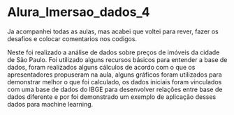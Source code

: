 # Alura_Imersao_dados_4
Ja acompanhei todas as aulas, mas acabei que voltei para rever, fazer os desafios e colocar comentarios nos codigos.

Neste foi realizado a análise de dados sobre preços de imóveis da cidade de São Paulo. Foi utilizado alguns recursos básicos para entender a base de dados, foram realizados alguns cálculos de acordo com o que os apresentadores propuseram na aula, alguns gráficos foram utilizados para demonstrar melhor o que foi calculado, os dados iniciais foram vinculados com uma base de dados do IBGE para desenvolver relações entre base de dados diferente e por foi demonstrado um exemplo de aplicação desses dados para machine learning.
